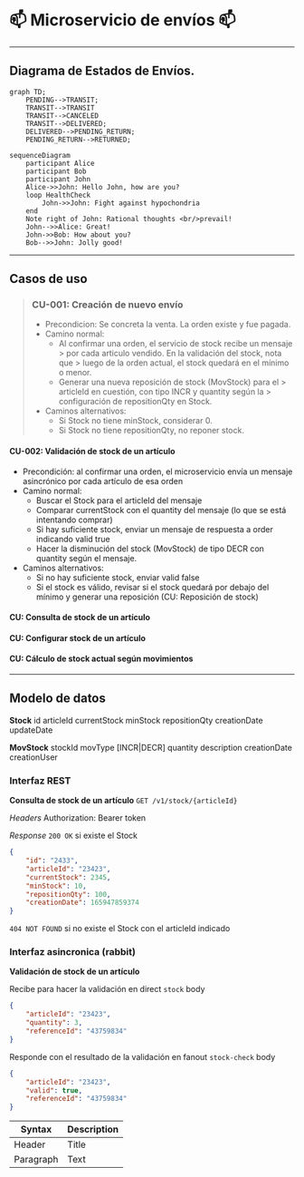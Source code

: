 # :mailbox: Microservicio de envíos :mailbox:
---

## Diagrama de Estados de Envíos.
```mermaid
graph TD;
    PENDING-->TRANSIT;
	TRANSIT-->TRANSIT
	TRANSIT-->CANCELED
	TRANSIT-->DELIVERED;
    DELIVERED-->PENDING_RETURN;
    PENDING_RETURN-->RETURNED;
```

```mermaid
sequenceDiagram
    participant Alice
    participant Bob
    participant John
    Alice->>John: Hello John, how are you?
    loop HealthCheck
        John->>John: Fight against hypochondria
    end
    Note right of John: Rational thoughts <br/>prevail!
    John-->>Alice: Great!
    John->>Bob: How about you?
    Bob-->>John: Jolly good!

```
---
## Casos de uso

> ### CU-001: Creación de nuevo envío
> - Precondicion: Se concreta la venta. La orden existe y fue pagada.
> - Camino normal:
> 	- Al confirmar una orden, el servicio de stock recibe un mensaje > por cada articulo vendido. En la validación del stock, nota que > luego de la orden actual, el stock quedará en el mínimo o menor.
> 	- Generar una nueva reposición de stock (MovStock) para el > articleId en cuestión, con tipo INCR y quantity según la > configuración de repositionQty en Stock.
> - Caminos alternativos:
> 	- Si Stock no tiene minStock, considerar 0.
> 	- Si Stock no tiene repositionQty, no reponer stock.

#### CU-002: Validación de stock de un artículo
- Precondición: al confirmar una orden, el microservicio envía un mensaje asincrónico por cada artículo de esa orden
- Camino normal:
	- Buscar el Stock para el articleId del mensaje
	- Comparar currentStock con el quantity del mensaje (lo que se está intentando comprar)
	- Si hay suficiente stock, enviar un mensaje de respuesta a order indicando valid true
	- Hacer la disminución del stock (MovStock) de tipo DECR con quantity según el mensaje.
- Caminos alternativos:
	- Si no hay suficiente stock, enviar valid false
	- Si el stock es válido, revisar si el stock quedará por debajo del mínimo y generar una reposición (CU: Reposición de stock)

#### CU: Consulta de stock de un artículo
#### CU: Configurar stock de un artículo
#### CU: Cálculo de stock actual según movimientos

---
## Modelo de datos

**Stock**
id
articleId
currentStock
minStock
repositionQty
creationDate
updateDate

**MovStock**
stockId
movType [INCR|DECR]
quantity
description
creationDate
creationUser

### Interfaz REST

**Consulta de stock de un artículo**
`GET /v1/stock/{articleId}`

*Headers*
Authorization: Bearer token

*Response*
`200 OK` si existe el Stock
```json
{
	"id": "2433",
	"articleId": "23423",
	"currentStock": 2345,
	"minStock": 10,
	"repositionQty": 100,
	"creationDate": 165947859374
}
```

`404 NOT FOUND` si no existe el Stock con el articleId indicado


### Interfaz asincronica (rabbit)

**Validación de stock de un artículo**

Recibe para hacer la validación en direct `stock`
body
```json
{
	"articleId": "23423",
	"quantity": 3,
	"referenceId": "43759834"
}
```

Responde con el resultado de la validación en fanout `stock-check`
body
```json
{
	"articleId": "23423",
	"valid": true,
	"referenceId": "43759834"
}
```


| Syntax      | Description |
| ----------- | ----------- |
| Header      | Title       |
| Paragraph   | Text        |


